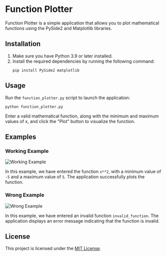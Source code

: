 
# Function Plotter

Function Plotter is a simple application that allows you to plot mathematical functions using the PySide2 and Matplotlib libraries.

## Installation

1. Make sure you have Python 3.9 or later installed.
2. Install the required dependencies by running the following command:
   ```shell
   pip install PySide2 matplotlib 
## Usage

Run the `function_plotter.py` script to launch the application:
   ```shell
   python function_plotter.py
   ```

Enter a valid mathematical function, along with the minimum and maximum values of x, and click the "Plot" button to visualize the function.

## Examples

### Working Example

![Working Example](screenshots/working_example.png)

In this example, we have entered the function `x**2`, with a minimum value of `-5` and a maximum value of `5`. The application successfully plots the function.

### Wrong Example

![Wrong Example](screenshots/wrong_example.png)

In this example, we have entered an invalid function `invalid_function`. The application displays an error message indicating that the function is invalid.

## License

This project is licensed under the [MIT License](LICENSE).


